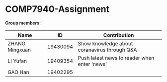 # COMP7940-Assignment

**Group members**: 

Name  | ID  | Contribution
 ---- | ----- | ----- |   
 ZHANG Mingxuan  | 19430094  | Show knowledge about coranavirus through Q&A
 LI Yufan  | 19409354 | Push latest news to reader when enter 'news'
 GAO Han  | 19402295 |


